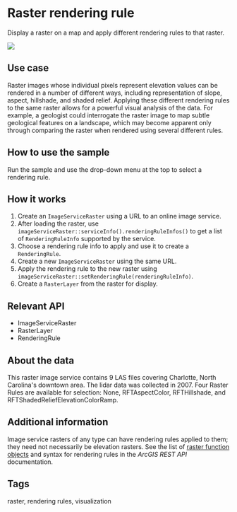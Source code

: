 # Raster rendering rule

Display a raster on a map and apply different rendering rules to that raster.

![](screenshot.png)

## Use case

Raster images whose individual pixels represent elevation values can be rendered in a number of different ways, including representation of slope, aspect, hillshade, and shaded relief. Applying these different rendering rules to the same raster allows for a powerful visual analysis of the data. For example, a geologist could interrogate the raster image to map subtle geological features on a landscape, which may become apparent only through comparing the raster when rendered using several different rules.

## How to use the sample

Run the sample and use the drop-down menu at the top to select a rendering rule.

## How it works

1.  Create an `ImageServiceRaster` using a URL to an online image service.
2.  After loading the raster, use `imageServiceRaster::serviceInfo().renderingRuleInfos()` to get a list of `RenderingRuleInfo` supported by the service.
3.  Choose a rendering rule info to apply and use it to create a `RenderingRule`.
4.  Create a new `ImageServiceRaster` using the same URL.
5.  Apply the rendering rule to the new raster using `imageServiceRaster::setRenderingRule(renderingRuleInfo)`.
6.  Create a `RasterLayer` from the raster for display.

## Relevant API

*   ImageServiceRaster
*   RasterLayer
*   RenderingRule

## About the data

This raster image service contains 9 LAS files covering Charlotte, North Carolina's downtown area. The lidar data was collected in 2007. Four Raster Rules are available for selection: None, RFTAspectColor, RFTHillshade, and RFTShadedReliefElevationColorRamp.

## Additional information

Image service rasters of any type can have rendering rules applied to them; they need not necessarily be elevation rasters. See the list of [raster function objects](https://developers.arcgis.com/documentation/common-data-types/raster-function-objects.htm) and syntax for rendering rules in the *ArcGIS REST API* documentation.

## Tags

raster, rendering rules, visualization
